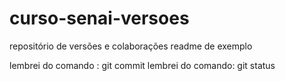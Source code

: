 # curso-senai-versoes
repositório de versões e colaborações
readme de exemplo

lembrei do comando : git commit
lembrei do comando: git status

